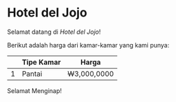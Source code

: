 # Hotel del Jojo

Selamat datang di <i>Hotel del Jojo</i>!

Berikut adalah harga dari kamar-kamar yang kami punya:

| | Tipe Kamar | Harga |
| --- | --- | --- |
| 1 | Pantai | ~~W~~3,000,0000 |

Selamat Menginap!
